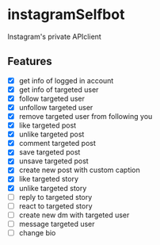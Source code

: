 # instagramSelfbot
Instagram's private APIclient

## Features
- [x] get info of logged in account
- [x] get info of targeted user
- [x] follow targeted user
- [x] unfollow targeted user
- [x] remove targeted user from following you
- [x] like targeted post
- [x] unlike targeted post
- [x] comment targeted post
- [x] save targeted post
- [x] unsave targeted post
- [x] create new post with custom caption
- [x] like targeted story
- [x] unlike targeted story
- [ ] reply to targeted story
- [ ] react to targeted story
- [ ] create new dm with targeted user
- [ ] message targeted user
- [ ] change bio
